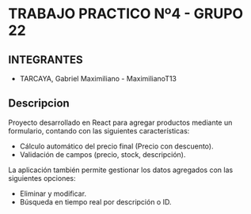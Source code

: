 # TRABAJO PRACTICO Nº4 - GRUPO 22 </h1>

## INTEGRANTES

- TARCAYA, Gabriel Maximiliano - MaximilianoT13

## Descripcion

Proyecto desarrollado en React para agregar productos mediante un formulario, contando con las siguientes características:
- Cálculo automático del precio final (Precio con descuento).
- Validación de campos (precio, stock, descripción).

La aplicación también permite gestionar los datos agregados con las siguientes opciones:
- Eliminar y modificar.
- Búsqueda en tiempo real por descripción o ID.
